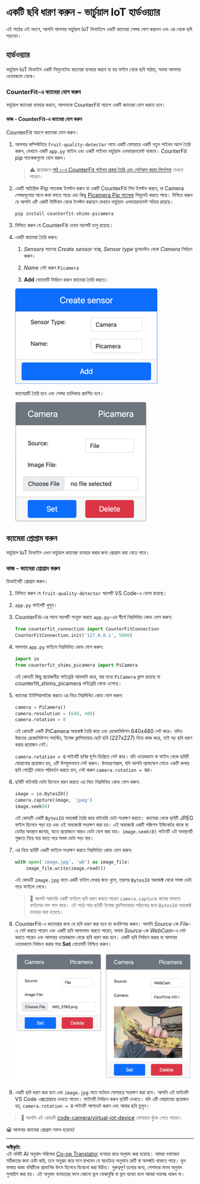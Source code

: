 <!--
CO_OP_TRANSLATOR_METADATA:
{
  "original_hash": "3ba7150ffc4a6999f6c3cfb4906ec7df",
  "translation_date": "2025-08-27T10:25:17+00:00",
  "source_file": "4-manufacturing/lessons/2-check-fruit-from-device/virtual-device-camera.md",
  "language_code": "bn"
}
-->
# একটি ছবি ধারণ করুন - ভার্চুয়াল IoT হার্ডওয়্যার

এই পাঠের এই অংশে, আপনি আপনার ভার্চুয়াল IoT ডিভাইসে একটি ক্যামেরা সেন্সর যোগ করবেন এবং এর থেকে ছবি পড়বেন।

## হার্ডওয়্যার

ভার্চুয়াল IoT ডিভাইস একটি সিমুলেটেড ক্যামেরা ব্যবহার করবে যা হয় ফাইল থেকে ছবি পাঠায়, অথবা আপনার ওয়েবক্যাম থেকে।

### CounterFit-এ ক্যামেরা যোগ করুন

ভার্চুয়াল ক্যামেরা ব্যবহার করতে, আপনাকে CounterFit অ্যাপে একটি ক্যামেরা যোগ করতে হবে।

#### কাজ - CounterFit-এ ক্যামেরা যোগ করুন

CounterFit অ্যাপে ক্যামেরা যোগ করুন।

1. আপনার কম্পিউটারে `fruit-quality-detector` নামে একটি ফোল্ডারে একটি নতুন পাইথন অ্যাপ তৈরি করুন, যেখানে একটি `app.py` ফাইল এবং একটি পাইথন ভার্চুয়াল এনভায়রনমেন্ট থাকবে। CounterFit pip প্যাকেজগুলো যোগ করুন।

    > ⚠️ প্রয়োজনে [পাঠ ১-এ CounterFit পাইথন প্রকল্প তৈরি এবং সেটআপ করার নির্দেশনা](../../../1-getting-started/lessons/1-introduction-to-iot/virtual-device.md) দেখতে পারেন।

1. একটি অতিরিক্ত Pip প্যাকেজ ইনস্টল করুন যা একটি CounterFit শিম ইনস্টল করবে, যা Camera সেন্সরগুলোর সাথে কথা বলতে পারে এবং কিছু [Picamera Pip প্যাকেজ](https://pypi.org/project/picamera/) সিমুলেট করতে পারে। নিশ্চিত করুন যে আপনি এটি একটি টার্মিনাল থেকে ইনস্টল করছেন যেখানে ভার্চুয়াল এনভায়রনমেন্ট সক্রিয় রয়েছে।

    ```sh
    pip install counterfit-shims-picamera
    ```

1. নিশ্চিত করুন যে CounterFit ওয়েব অ্যাপটি চালু রয়েছে।

1. একটি ক্যামেরা তৈরি করুন:

    1. *Sensors* প্যানের *Create sensor* বক্সে, *Sensor type* ড্রপডাউন থেকে *Camera* নির্বাচন করুন।

    1. *Name* সেট করুন `Picamera`

    1. **Add** বোতামটি নির্বাচন করুন ক্যামেরা তৈরি করতে।

    ![ক্যামেরার সেটিংস](../../../../../translated_images/counterfit-create-camera.a5de97f59c0bd3cbe0416d7e89a3cfe86d19fbae05c641c53a91286412af0a34.bn.png)

    ক্যামেরাটি তৈরি হবে এবং সেন্সর তালিকায় প্রদর্শিত হবে।

    ![তৈরি করা ক্যামেরা](../../../../../translated_images/counterfit-camera.001ec52194c8ee5d3f617173da2c79e1df903d10882adc625cbfc493525125d4.bn.png)

## ক্যামেরা প্রোগ্রাম করুন

ভার্চুয়াল IoT ডিভাইস এখন ভার্চুয়াল ক্যামেরা ব্যবহার করার জন্য প্রোগ্রাম করা যেতে পারে।

### কাজ - ক্যামেরা প্রোগ্রাম করুন

ডিভাইসটি প্রোগ্রাম করুন।

1. নিশ্চিত করুন যে `fruit-quality-detector` অ্যাপটি VS Code-এ খোলা রয়েছে।

1. `app.py` ফাইলটি খুলুন।

1. CounterFit-এর সাথে অ্যাপটি সংযুক্ত করতে `app.py`-এর শীর্ষে নিম্নলিখিত কোড যোগ করুন:

    ```python
    from counterfit_connection import CounterFitConnection
    CounterFitConnection.init('127.0.0.1', 5000)
    ```

1. আপনার `app.py` ফাইলে নিম্নলিখিত কোড যোগ করুন:

    ```python
    import io
    from counterfit_shims_picamera import PiCamera
    ```

    এই কোডটি কিছু প্রয়োজনীয় লাইব্রেরি আমদানি করে, যার মধ্যে `PiCamera` ক্লাস রয়েছে যা counterfit_shims_picamera লাইব্রেরি থেকে এসেছে।

1. ক্যামেরা ইনিশিয়ালাইজ করতে এর নিচে নিম্নলিখিত কোড যোগ করুন:

    ```python
    camera = PiCamera()
    camera.resolution = (640, 480)
    camera.rotation = 0
    ```

    এই কোডটি একটি PiCamera অবজেক্ট তৈরি করে এবং রেজোলিউশন 640x480 সেট করে। যদিও উচ্চতর রেজোলিউশন সমর্থিত, ইমেজ ক্লাসিফায়ার ছোট ছবি (227x227) নিয়ে কাজ করে, তাই বড় ছবি ধারণ করার প্রয়োজন নেই।

    `camera.rotation = 0` লাইনটি ছবির ঘূর্ণন ডিগ্রিতে সেট করে। যদি ওয়েবক্যাম বা ফাইল থেকে ছবিটি ঘোরানোর প্রয়োজন হয়, এটি উপযুক্তভাবে সেট করুন। উদাহরণস্বরূপ, যদি আপনি ল্যান্ডস্কেপ মোডে একটি কলার ছবি পোর্ট্রেট মোডে পরিবর্তন করতে চান, সেট করুন `camera.rotation = 90`।

1. ছবিটি বাইনারি ডেটা হিসেবে ধারণ করতে এর নিচে নিম্নলিখিত কোড যোগ করুন:

    ```python
    image = io.BytesIO()
    camera.capture(image, 'jpeg')
    image.seek(0)
    ```

    এই কোডটি একটি `BytesIO` অবজেক্ট তৈরি করে বাইনারি ডেটা সংরক্ষণ করতে। ক্যামেরা থেকে ছবিটি JPEG ফাইল হিসেবে পড়া হয় এবং এই অবজেক্টে সংরক্ষণ করা হয়। এই অবজেক্টে একটি পজিশন ইন্ডিকেটর থাকে যা ডেটার অবস্থান জানায়, যাতে প্রয়োজনে আরও ডেটা যোগ করা যায়। `image.seek(0)` লাইনটি এই অবস্থানটি শুরুতে নিয়ে যায় যাতে পরে সমস্ত ডেটা পড়া যায়।

1. এর নিচে ছবিটি একটি ফাইলে সংরক্ষণ করতে নিম্নলিখিত কোড যোগ করুন:

    ```python
    with open('image.jpg', 'wb') as image_file:
        image_file.write(image.read())
    ```

    এই কোডটি `image.jpg` নামে একটি ফাইল লেখার জন্য খুলে, তারপর `BytesIO` অবজেক্ট থেকে সমস্ত ডেটা পড়ে ফাইলে লেখে।

    > 💁 আপনি সরাসরি একটি ফাইলে ছবি ধারণ করতে পারেন `camera.capture` কলের মাধ্যমে ফাইলের নাম পাস করে। এই পাঠে পরে ছবিটি ইমেজ ক্লাসিফায়ারে পাঠানোর জন্য `BytesIO` অবজেক্ট ব্যবহার করা হয়েছে।

1. CounterFit-এ ক্যামেরার জন্য যে ছবি ধারণ করা হবে তা কনফিগার করুন। আপনি *Source*-কে *File*-এ সেট করতে পারেন এবং একটি ছবি আপলোড করতে পারেন, অথবা *Source*-কে *WebCam*-এ সেট করতে পারেন এবং আপনার ওয়েবক্যাম থেকে ছবি ধারণ করা হবে। একটি ছবি নির্বাচন করার বা আপনার ওয়েবক্যাম নির্বাচন করার পরে **Set** বোতামটি নিশ্চিত করুন।

    ![CounterFit-এ ফাইল এবং ওয়েবক্যাম সেটিংস](../../../../../translated_images/counterfit-camera-options.eb3bd5150a8e7dffbf24bc5bcaba0cf2cdef95fbe6bbe393695d173817d6b8df.bn.png)

1. একটি ছবি ধারণ করা হবে এবং `image.jpg` নামে বর্তমান ফোল্ডারে সংরক্ষণ করা হবে। আপনি এই ফাইলটি VS Code এক্সপ্লোরারে দেখতে পাবেন। ফাইলটি নির্বাচন করুন ছবিটি দেখতে। যদি এটি ঘোরানোর প্রয়োজন হয়, `camera.rotation = 0` লাইনটি আপডেট করুন এবং আবার ছবি তুলুন।

> 💁 আপনি এই কোডটি [code-camera/virtual-iot-device](../../../../../4-manufacturing/lessons/2-check-fruit-from-device/code-camera/virtual-iot-device) ফোল্ডারে খুঁজে পেতে পারেন।

😀 আপনার ক্যামেরা প্রোগ্রাম সফল হয়েছে!

---

**অস্বীকৃতি**:  
এই নথিটি AI অনুবাদ পরিষেবা [Co-op Translator](https://github.com/Azure/co-op-translator) ব্যবহার করে অনুবাদ করা হয়েছে। আমরা যথাসম্ভব সঠিকতার জন্য চেষ্টা করি, তবে অনুগ্রহ করে মনে রাখবেন যে স্বয়ংক্রিয় অনুবাদে ত্রুটি বা অসঙ্গতি থাকতে পারে। মূল ভাষায় থাকা নথিটিকে প্রামাণিক উৎস হিসেবে বিবেচনা করা উচিত। গুরুত্বপূর্ণ তথ্যের জন্য, পেশাদার মানব অনুবাদ সুপারিশ করা হয়। এই অনুবাদ ব্যবহারের ফলে কোনো ভুল বোঝাবুঝি বা ভুল ব্যাখ্যা হলে আমরা দায়বদ্ধ থাকব না।
